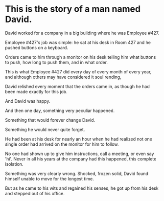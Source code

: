 # This is the story of a man named David.

David worked for a company in a big building where he was Employee #427.

Employee #427's job was simple: he sat at his desk in Room 427 and he pushed buttons on a keyboard.

Orders came to him through a monitor on his desk telling him what buttons to push, how long to push them, and in what order.

This is what Employee #427 did every day of every month of every year, and although others may have considered it soul rending,

David relished every moment that the orders came in, as though he had been made exactly for this job.

And David was happy.

And then one day, something very peculiar happened.

Something that would forever change David.

Something he would never quite forget.

He had been at his desk for nearly an hour when he had realized not one single order had arrived on the monitor for him to follow.

No one had shown up to give him instructions, call a meeting, or even say 'hi'. Never in all his years at the company had this happened, this complete isolation.

Something was very clearly wrong. Shocked, frozen solid, David found himself unable to move for the longest time.

But as he came to his wits and regained his senses, he got up from his desk and stepped out of his office. 
